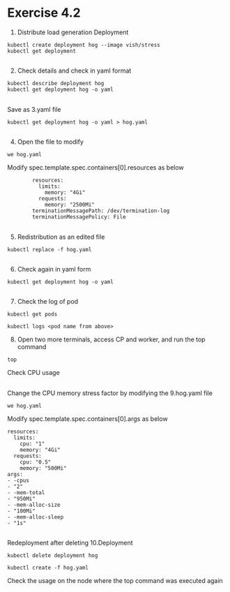 # Exercise 4.2


1. Distribute load generation Deployment
```
kubectl create deployment hog --image vish/stress
kubectl get deployment
```

##

2. Check details and check in yaml format
```
kubectl describe deployment hog
kubectl get deployment hog -o yaml
```

##

Save as 3.yaml file
```
kubectl get deployment hog -o yaml > hog.yaml
```

##

4. Open the file to modify
```
we hog.yaml
```
Modify spec.template.spec.containers[0].resources as below
```
        resources:
          limits:
            memory: "4Gi"
          requests:
            memory: "2500Mi"
        terminationMessagePath: /dev/termination-log
        terminationMessagePolicy: File
```

##

5. Redistribution as an edited file
```
kubectl replace -f hog.yaml
```

##

6. Check again in yaml form
```
kubectl get deployment hog -o yaml
```

##

7. Check the log of pod
```
kubectl get pods
```
```
kubectl logs <pod name from above>
```

8. Open two more terminals, access CP and worker, and run the top command
```
top
```
Check CPU usage

##

Change the CPU memory stress factor by modifying the 9.hog.yaml file
```
we hog.yaml
```
Modify spec.template.spec.containers[0].args as below
```
resources:
  limits:
    cpu: "1"
    memory: "4Gi"
  requests:
    cpu: "0.5"
    memory: "500Mi"
args:
- -cpus
- "2"
- -mem-total
- "950Mi"
- -mem-alloc-size
- "100Mi"
- -mem-alloc-sleep
- "1s"
```  

##

Redeployment after deleting 10.Deployment
```
kubectl delete deployment hog
```
```
kubectl create -f hog.yaml
```

Check the usage on the node where the top command was executed again